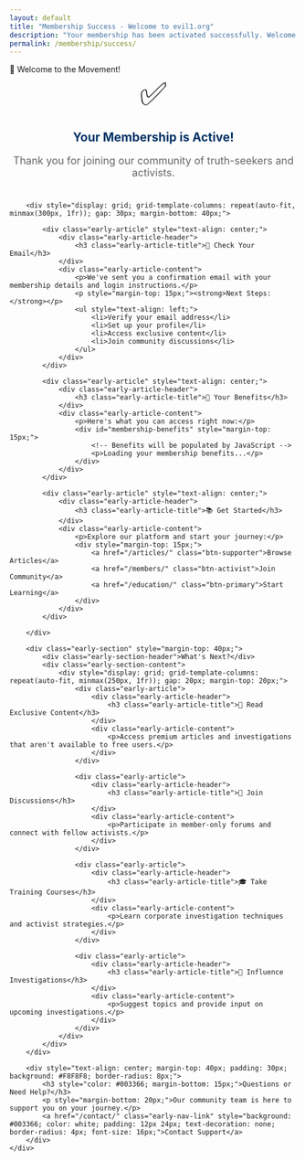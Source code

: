 ```yaml
---
layout: default
title: "Membership Success - Welcome to evil1.org"
description: "Your membership has been activated successfully. Welcome to our community of truth-seekers and activists."
permalink: /membership/success/
---
```


<div class="early-section">
    <div class="early-section-header">🎉 Welcome to the Movement!</div>
    <div class="early-section-content">
        <div style="text-align: center; margin-bottom: 40px;">
            <div style="font-size: 4em; margin-bottom: 20px;">✅</div>
            <h2 style="color: #003366; margin-bottom: 10px;">Your Membership is Active!</h2>
            <p style="font-size: 18px; color: #666;">Thank you for joining our community of truth-seekers and activists.</p>
        </div>

        <div style="display: grid; grid-template-columns: repeat(auto-fit, minmax(300px, 1fr)); gap: 30px; margin-bottom: 40px;">

            <div class="early-article" style="text-align: center;">
                <div class="early-article-header">
                    <h3 class="early-article-title">📧 Check Your Email</h3>
                </div>
                <div class="early-article-content">
                    <p>We've sent you a confirmation email with your membership details and login instructions.</p>
                    <p style="margin-top: 15px;"><strong>Next Steps:</strong></p>
                    <ul style="text-align: left;">
                        <li>Verify your email address</li>
                        <li>Set up your profile</li>
                        <li>Access exclusive content</li>
                        <li>Join community discussions</li>
                    </ul>
                </div>
            </div>

            <div class="early-article" style="text-align: center;">
                <div class="early-article-header">
                    <h3 class="early-article-title">🚀 Your Benefits</h3>
                </div>
                <div class="early-article-content">
                    <p>Here's what you can access right now:</p>
                    <div id="membership-benefits" style="margin-top: 15px;">
                        <!-- Benefits will be populated by JavaScript -->
                        <p>Loading your membership benefits...</p>
                    </div>
                </div>
            </div>

            <div class="early-article" style="text-align: center;">
                <div class="early-article-header">
                    <h3 class="early-article-title">📚 Get Started</h3>
                </div>
                <div class="early-article-content">
                    <p>Explore our platform and start your journey:</p>
                    <div style="margin-top: 15px;">
                        <a href="/articles/" class="btn-supporter">Browse Articles</a>
                        <a href="/members/" class="btn-activist">Join Community</a>
                        <a href="/education/" class="btn-primary">Start Learning</a>
                    </div>
                </div>
            </div>

        </div>

        <div class="early-section" style="margin-top: 40px;">
            <div class="early-section-header">What's Next?</div>
            <div class="early-section-content">
                <div style="display: grid; grid-template-columns: repeat(auto-fit, minmax(250px, 1fr)); gap: 20px; margin-top: 20px;">
                    <div class="early-article">
                        <div class="early-article-header">
                            <h3 class="early-article-title">📖 Read Exclusive Content</h3>
                        </div>
                        <div class="early-article-content">
                            <p>Access premium articles and investigations that aren't available to free users.</p>
                        </div>
                    </div>

                    <div class="early-article">
                        <div class="early-article-header">
                            <h3 class="early-article-title">💬 Join Discussions</h3>
                        </div>
                        <div class="early-article-content">
                            <p>Participate in member-only forums and connect with fellow activists.</p>
                        </div>
                    </div>

                    <div class="early-article">
                        <div class="early-article-header">
                            <h3 class="early-article-title">🎓 Take Training Courses</h3>
                        </div>
                        <div class="early-article-content">
                            <p>Learn corporate investigation techniques and activist strategies.</p>
                        </div>
                    </div>

                    <div class="early-article">
                        <div class="early-article-header">
                            <h3 class="early-article-title">📣 Influence Investigations</h3>
                        </div>
                        <div class="early-article-content">
                            <p>Suggest topics and provide input on upcoming investigations.</p>
                        </div>
                    </div>
                </div>
            </div>
        </div>

        <div style="text-align: center; margin-top: 40px; padding: 30px; background: #F8F8F8; border-radius: 8px;">
            <h3 style="color: #003366; margin-bottom: 15px;">Questions or Need Help?</h3>
            <p style="margin-bottom: 20px;">Our community team is here to support you on your journey.</p>
            <a href="/contact/" class="early-nav-link" style="background: #003366; color: white; padding: 12px 24px; text-decoration: none; border-radius: 4px; font-size: 16px;">Contact Support</a>
        </div>
    </div>
</div>

<script>
document.addEventListener('DOMContentLoaded', function() {
    // Get membership type from URL parameters or localStorage
    const urlParams = new URLSearchParams(window.location.search);
    const membershipType = urlParams.get('plan') || localStorage.getItem('selectedPlan') || 'supporter';

    const benefits = {
        supporter: [
            '✅ Early access to all articles',
            '✅ Exclusive content and investigations',
            '✅ Member directory access',
            '✅ Priority customer support',
            '✅ Monthly member newsletter'
        ],
        activist: [
            '✅ Everything in Supporter',
            '✅ Training program access',
            '✅ Virtual event invitations',
            '✅ Investigation input opportunities',
            '✅ Private community forums',
            '✅ Monthly strategy calls'
        ],
        patron: [
            '✅ Everything in Activist',
            '✅ Editorial board access',
            '✅ Custom investigation requests',
            '✅ VIP event access',
            '✅ Name in article credits',
            '✅ Direct communication with editors'
        ]
    };

    const benefitsDiv = document.getElementById('membership-benefits');
    const planBenefits = benefits[membershipType] || benefits.supporter;

    benefitsDiv.innerHTML = '<ul style="text-align: left; display: inline-block;">' +
        planBenefits.map(benefit => `<li>${benefit}</li>`).join('') +
        '</ul>';
});
</script>
